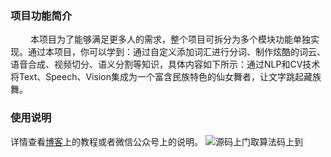 ### 项目功能简介

&emsp;&emsp; 本项目为了能够满足更多人的需求，整个项目可拆分为多个模块功能单独实现。通过本项目，你可以学到：通过自定义添加词汇进行分词、制作炫酷的词云、语音合成、视频切分、语义分割等知识，具体内容如下所示：通过NLP和CV技术将Text、Speech、Vision集成为一个富含民族特色的仙女舞者，让文字跳起藏族舞。
### 使用说明
详情查看[博客](https://shajiu.github.io/2022/01/05/ru-he-ai-zhi-zao-cheng-xu-yuan-yu-xian-nu-wu-dao/)上的教程或者微信公众号上的说明。
![源码上门取算法码上到](https://s3.bmp.ovh/imgs/2022/01/7d22c3e4bb85aae1.png)
